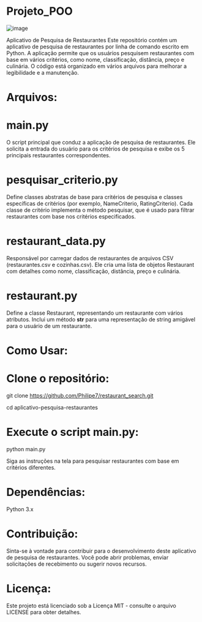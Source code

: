 # Projeto_POO
![image](https://github.com/Philipe7/Projeto_POO/assets/131879025/74b550d6-5e9a-4cfd-98e5-cfb3cdeda107)

Aplicativo de Pesquisa de Restaurantes
Este repositório contém um aplicativo de pesquisa de restaurantes por linha de comando escrito em Python. A aplicação permite que os usuários pesquisem restaurantes com base em vários critérios, como nome, classificação, distância, preço e culinária. O código está organizado em vários arquivos para melhorar a legibilidade e a manutenção.

# Arquivos:

# main.py
O script principal que conduz a aplicação de pesquisa de restaurantes. Ele solicita a entrada do usuário para os critérios de pesquisa e exibe os 5 principais restaurantes correspondentes.

# pesquisar_criterio.py
Define classes abstratas de base para critérios de pesquisa e classes específicas de critérios (por exemplo, NameCriterio, RatingCriterio). Cada classe de critério implementa o método pesquisar, que é usado para filtrar restaurantes com base nos critérios especificados.

# restaurant_data.py
Responsável por carregar dados de restaurantes de arquivos CSV (restaurantes.csv e cozinhas.csv). Ele cria uma lista de objetos Restaurant com detalhes como nome, classificação, distância, preço e culinária.

# restaurant.py
Define a classe Restaurant, representando um restaurante com vários atributos. Inclui um método __str__ para uma representação de string amigável para o usuário de um restaurante.

# Como Usar:

# Clone o repositório:

git clone https://github.com/Philipe7/restaurant_search.git

cd aplicativo-pesquisa-restaurantes

# Execute o script main.py:

python main.py

Siga as instruções na tela para pesquisar restaurantes com base em critérios diferentes.

# Dependências:
Python 3.x

# Contribuição:
Sinta-se à vontade para contribuir para o desenvolvimento deste aplicativo de pesquisa de restaurantes. Você pode abrir problemas, enviar solicitações de recebimento ou sugerir novos recursos.

# Licença:
Este projeto está licenciado sob a Licença MIT - consulte o arquivo LICENSE para obter detalhes.
